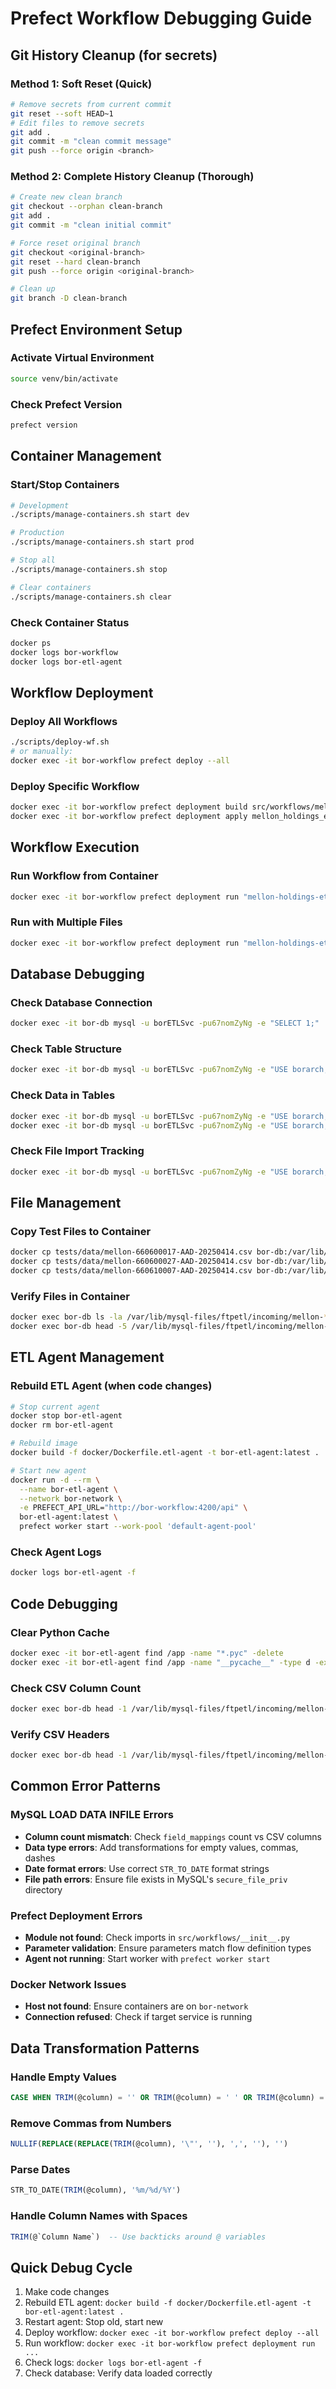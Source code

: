 # Prefect Workflow Debugging Guide

## Git History Cleanup (for secrets)

### Method 1: Soft Reset (Quick)
```bash
# Remove secrets from current commit
git reset --soft HEAD~1
# Edit files to remove secrets
git add .
git commit -m "clean commit message"
git push --force origin <branch>
```

### Method 2: Complete History Cleanup (Thorough)
```bash
# Create new clean branch
git checkout --orphan clean-branch
git add .
git commit -m "clean initial commit"

# Force reset original branch
git checkout <original-branch>
git reset --hard clean-branch
git push --force origin <original-branch>

# Clean up
git branch -D clean-branch
```

## Prefect Environment Setup

### Activate Virtual Environment
```bash
source venv/bin/activate
```

### Check Prefect Version
```bash
prefect version
```

## Container Management

### Start/Stop Containers
```bash
# Development
./scripts/manage-containers.sh start dev

# Production  
./scripts/manage-containers.sh start prod

# Stop all
./scripts/manage-containers.sh stop

# Clear containers
./scripts/manage-containers.sh clear
```

### Check Container Status
```bash
docker ps
docker logs bor-workflow
docker logs bor-etl-agent
```

## Workflow Deployment

### Deploy All Workflows
```bash
./scripts/deploy-wf.sh
# or manually:
docker exec -it bor-workflow prefect deploy --all
```

### Deploy Specific Workflow
```bash
docker exec -it bor-workflow prefect deployment build src/workflows/mellon_holdings_etl.py:mellon_holdings_etl_flow -n "Mellon Holdings ETL" -q "default"
docker exec -it bor-workflow prefect deployment apply mellon_holdings_etl_flow-deployment.yaml
```

## Workflow Execution

### Run Workflow from Container
```bash
docker exec -it bor-workflow prefect deployment run "mellon-holdings-etl/Mellon Holdings ETL" --param file_names='["mellon-660600017-AAD-20250414.csv"]'
```

### Run with Multiple Files
```bash
docker exec -it bor-workflow prefect deployment run "mellon-holdings-etl/Mellon Holdings ETL" --param file_names='["mellon-660600017-AAD-20250414.csv", "mellon-660600027-AAD-20250414.csv", "mellon-660610007-AAD-20250414.csv"]'
```

## Database Debugging

### Check Database Connection
```bash
docker exec -it bor-db mysql -u borETLSvc -pu67nomZyNg -e "SELECT 1;"
```

### Check Table Structure
```bash
docker exec -it bor-db mysql -u borETLSvc -pu67nomZyNg -e "USE borarch; DESCRIBE MellonHoldingsStaging;"
```

### Check Data in Tables
```bash
docker exec -it bor-db mysql -u borETLSvc -pu67nomZyNg -e "USE borarch; SELECT COUNT(*) FROM MellonHoldingsStaging;"
docker exec -it bor-db mysql -u borETLSvc -pu67nomZyNg -e "USE borarch; SELECT * FROM MellonHoldingsStaging LIMIT 5;"
```

### Check File Import Tracking
```bash
docker exec -it bor-db mysql -u borETLSvc -pu67nomZyNg -e "USE borarch; SELECT * FROM MellonFileImport;"
```

## File Management

### Copy Test Files to Container
```bash
docker cp tests/data/mellon-660600017-AAD-20250414.csv bor-db:/var/lib/mysql-files/ftpetl/incoming/
docker cp tests/data/mellon-660600027-AAD-20250414.csv bor-db:/var/lib/mysql-files/ftpetl/incoming/
docker cp tests/data/mellon-660610007-AAD-20250414.csv bor-db:/var/lib/mysql-files/ftpetl/incoming/
```

### Verify Files in Container
```bash
docker exec bor-db ls -la /var/lib/mysql-files/ftpetl/incoming/mellon-*.csv
docker exec bor-db head -5 /var/lib/mysql-files/ftpetl/incoming/mellon-660600017-AAD-20250414.csv
```

## ETL Agent Management

### Rebuild ETL Agent (when code changes)
```bash
# Stop current agent
docker stop bor-etl-agent
docker rm bor-etl-agent

# Rebuild image
docker build -f docker/Dockerfile.etl-agent -t bor-etl-agent:latest .

# Start new agent
docker run -d --rm \
  --name bor-etl-agent \
  --network bor-network \
  -e PREFECT_API_URL="http://bor-workflow:4200/api" \
  bor-etl-agent:latest \
  prefect worker start --work-pool 'default-agent-pool'
```

### Check Agent Logs
```bash
docker logs bor-etl-agent -f
```

## Code Debugging

### Clear Python Cache
```bash
docker exec -it bor-etl-agent find /app -name "*.pyc" -delete
docker exec -it bor-etl-agent find /app -name "__pycache__" -type d -exec rm -rf {} +
```

### Check CSV Column Count
```bash
docker exec bor-db head -1 /var/lib/mysql-files/ftpetl/incoming/mellon-660600017-AAD-20250414.csv | tr ',' '\n' | wc -l
```

### Verify CSV Headers
```bash
docker exec bor-db head -1 /var/lib/mysql-files/ftpetl/incoming/mellon-660600017-AAD-20250414.csv
```

## Common Error Patterns

### MySQL LOAD DATA INFILE Errors
- **Column count mismatch**: Check `field_mappings` count vs CSV columns
- **Data type errors**: Add transformations for empty values, commas, dashes
- **Date format errors**: Use correct `STR_TO_DATE` format strings
- **File path errors**: Ensure file exists in MySQL's `secure_file_priv` directory

### Prefect Deployment Errors
- **Module not found**: Check imports in `src/workflows/__init__.py`
- **Parameter validation**: Ensure parameters match flow definition types
- **Agent not running**: Start worker with `prefect worker start`

### Docker Network Issues
- **Host not found**: Ensure containers are on `bor-network`
- **Connection refused**: Check if target service is running

## Data Transformation Patterns

### Handle Empty Values
```sql
CASE WHEN TRIM(@column) = '' OR TRIM(@column) = ' ' OR TRIM(@column) = '-' THEN NULL ELSE @column END
```

### Remove Commas from Numbers
```sql
NULLIF(REPLACE(REPLACE(TRIM(@column), '\"', ''), ',', ''), '')
```

### Parse Dates
```sql
STR_TO_DATE(TRIM(@column), '%m/%d/%Y')
```

### Handle Column Names with Spaces
```sql
TRIM(@`Column Name`)  -- Use backticks around @ variables
```

## Quick Debug Cycle
1. Make code changes
2. Rebuild ETL agent: `docker build -f docker/Dockerfile.etl-agent -t bor-etl-agent:latest .`
3. Restart agent: Stop old, start new
4. Deploy workflow: `docker exec -it bor-workflow prefect deploy --all`
5. Run workflow: `docker exec -it bor-workflow prefect deployment run ...`
6. Check logs: `docker logs bor-etl-agent -f`
7. Check database: Verify data loaded correctly
